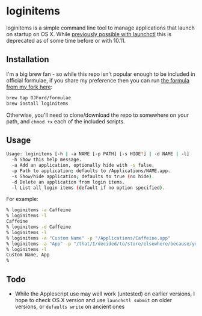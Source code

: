 # loginitems
loginitems is a simple command line tool to manage applications that launch on startup on OS X. While [previously possible with launchctl]() this is deprecated as of some time before or with 10.11.

## Installation
I'm a big brew fan - so while this repo isn't popular enough to be included in official formulae, if you share my preference then you can run [the formula from my fork here](https://github.com/OJFord/homebrew/blob/formula-loginitems/Library/Formula/loginitems.rb):
```sh
brew tap OJFord/formulae
brew install loginitems
```

Otherwise, you'll need to clone/download the repo to somewhere on your path, and `chmod +x` each of the included scripts.

## Usage
```sh
Usage: loginitems [-h | -a NAME [-p PATH] [-s HIDE?] | -d NAME | -l]
  -h Show this help message.
  -a Add an application, optionally hide with -s false.
  -p Path to application; defaults to /Applications/NAME.app.
  -s Show/hide application; defaults to true (no hide).
  -d Delete an application from login items.
  -l List all login items (default if no option specified).
```

For example:
```sh
% loginitems -a Caffeine 
% loginitems -l
Caffeine
% loginitems -d Caffeine
% loginitems -l
% loginitems -a "Custom Name" -p "/Applications/Caffeine.app"
% loginitems -a "App" -p "/that/I/decided/to/store/elsewhere/because/yolo.not-app"
% loginitems -l
Custom Name, App
%
```

## Todo
- While the Applescript use may well work (untested) on earlier versions, I hope to check OS X version and use `launchctl submit` on older versions, or `defaults write` on ancient ones

